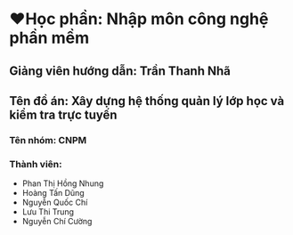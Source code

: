 # ❤️Học phần: Nhập môn công nghệ phần mềm
## Giảng viên hướng dẫn: Trần Thanh Nhã
## Tên đồ án: Xây dựng hệ thống quản lý lớp học và kiểm tra trực tuyến
### Tên nhóm: CNPM
### Thành viên: 
- Phan Thị Hồng Nhung
- Hoàng Tấn Dũng
- Nguyễn Quốc Chí
- Lưu Thi Trung
- Nguyễn Chí Cường
